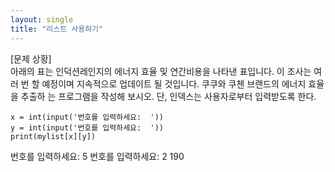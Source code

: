 ```yaml
---
layout: single
title: "리스트 사용하기"
---
```


[문제 상황]  
아래의 표는 인덕션레인지의 에너지 효율 및 연간비용을 나타낸 표입니다. 이 조사는 여러 번
할 예정이며 지속적으로 업데이트 될 것입니다. 쿠쿠와 쿠첸 브랜드의 에너지 효율을 추출하
는 프로그램을 작성해 보시오. 단, 인덱스는 사용자로부터 입력받도록 한다.
~~~mylist = [['가스라이터','GT-FY1000CK','179','127,000'],['린나이','LA10P','181','161,000'],['매직쉐프','MGER-IR18GW','189','129,000'],['일렉트로룩스','ETD29PKC','177','138,000'],['쿠첸','CIR-F151','188','137,000'],['쿠쿠','CIR-B101FB','190','159,000']]
x = int(input('번호를 입력하세요:  '))
y = int(input('번호를 입력하세요:  ')) 
print(mylist[x][y])
~~~
번호를 입력하세요:  5
번호를 입력하세요:  2
190

